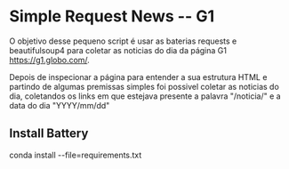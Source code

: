 # Simple Request News -- G1

O objetivo desse pequeno script é usar as baterias requests e beautifulsoup4 para coletar as noticias do dia
da página G1 https://g1.globo.com/.

Depois de inspecionar a página para entender a sua estrutura HTML e partindo de algumas premissas simples foi possivel coletar 
as noticias do dia, coletandos os links em que estejava presente a palavra "/noticia/" e a data do dia "YYYY/mm/dd"



## Install Battery

conda install --file=requirements.txt

